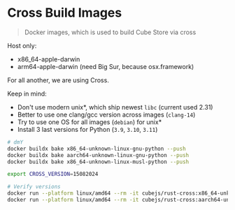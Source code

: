 Cross Build Images
==================

> Docker images, which is used to build Cube Store via cross

Host only:

- x86_64-apple-darwin
- arm64-apple-darwin (need Big Sur, because osx.framework)

For all another, we are using Cross.

Keep in mind:

- Don't use modern unix*, which ship newest `libc` (current used 2.31)
- Better to use one clang/gcc version across images (`clang-14`)
- Try to use one OS for all images (`debian`) for unix*
- Install 3 last versions for Python (`3.9`, `3.10`, `3.11`)

```sh
# dmY
docker buildx bake x86_64-unknown-linux-gnu-python --push
docker buildx bake aarch64-unknown-linux-gnu-python --push
docker buildx bake x86_64-unknown-linux-musl-python --push

export CROSS_VERSION=15082024

# Verify versions
docker run --platform linux/amd64 --rm -it cubejs/rust-cross:x86_64-unknown-linux-gnu-$CROSS_VERSION cc --version
docker run --platform linux/amd64 --rm -it cubejs/rust-cross:aarch64-unknown-linux-gnu-$CROSS_VERSION cc --version
```
